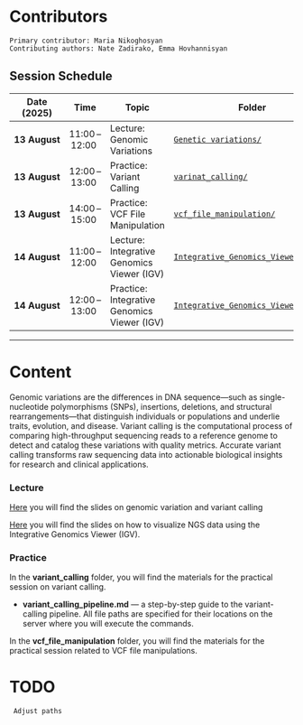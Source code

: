   # Contributors 
    Primary contributor: Maria Nikoghosyan
    Contributing authors: Nate Zadirako, Emma Hovhannisyan

## Session Schedule

| Date (2025)   | Time          | Topic                                   | Folder                                                              |
| ------------- | ------------- | --------------------------------------- | ------------------------------------------------------------------- |
| **13 August**   | 11:00 – 12:00 | Lecture: Genomic Variations     | [`Genetic variations/`](./)                                      |
|   **13 August**  | 12:00 – 13:00   | Practice: Variant Calling   | [`varinat_calling/`](./varinat_calling/)                                      |
| **13 August**   | 14:00 – 15:00   | Practice: VCF File Manipulation    | [`vcf_file_manipulation/`](./vcf_file_manipulation/)  |
| **14 August** | 11:00 – 12:00 | Lecture: Integrative Genomics Viewer (IGV)| [`Integrative_Genomics_Viewer_(IGV)/`](./Integrative_Genomics_Viewer_(IGV)/) |
| **14 August** | 12:00 – 13:00 |Practice: Integrative Genomics Viewer (IGV)| [`Integrative_Genomics_Viewer_(IGV)/`](./Integrative_Genomics_Viewer_(IGV)/)  |


---

  # Content 
Genomic variations are the differences in DNA sequence—such as single-nucleotide polymorphisms (SNPs), insertions, deletions, and structural rearrangements—that distinguish individuals or populations and underlie traits, evolution, and disease. Variant calling is the computational process of comparing high-throughput sequencing reads to a reference genome to detect and catalog these variations with quality metrics. Accurate variant calling transforms raw sequencing data into actionable biological insights for research and clinical applications.

### Lecture
[Here](https://docs.google.com/presentation/d/1iBj2Rdx6Ue0G7pYThBh_7XcEZjCzS00m/edit?slide=id.p1#slide=id.p1) you will find the slides on genomic variation and variant calling 

[Here]() you will find the slides on how to visualize NGS data using the Integrative Genomics Viewer (IGV).

### Practice

In the **variant_calling** folder, you will find the materials for the practical session on variant calling.

- **variant_calling_pipeline.md** — a step-by-step guide to the variant-calling pipeline. All file paths are specified for their locations on the server where you will execute the commands.

In the **vcf_file_manipulation** folder, you will find the materials for the practical session related to VCF file manipulations.



  # TODO
     Adjust paths 
